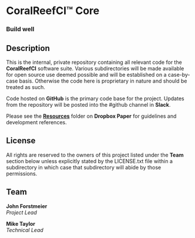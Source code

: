 # CoralReefCI&trade; Core

### Build well

## Description

This is the internal, private repository containing all relevant code for
the **CoralReefCI** software suite. Various subdirectories will be made
available for open source use deemed possible and will be established on
a case-by-case basis. Otherwise the code here is proprietary in nature and
should be treated as such.  

Code hosted on **GitHub** is the primary code base for the project. Updates
from the repository will be posted into the #github channel in **Slack**.  

Please see the [**Resources**](https://paper.dropbox.com/folder/show/Resources-e.iX7ZavGxujPFwhjOZcQrZyUA7J53cEHBMVaKLE8pXZDiAjjAQ5)
folder on **Dropbox Paper** for guidelines and development references.  

## License

All rights are reserved to the owners of this project listed under
the **Team** section below unless explicitly stated by the LICENSE.txt
file within a subdirectory in which case that subdirectory will abide
by those permissions.  

## Team

**John Forstmeier**  
*Project Lead*   

**Mike Taylor**  
*Technical Lead*  
